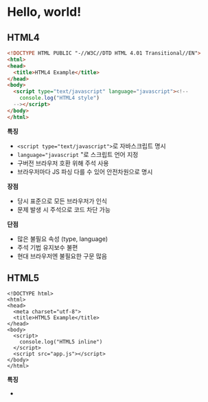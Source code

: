 # Hello, world!

## HTML4

```html
<!DOCTYPE HTML PUBLIC "-//W3C//DTD HTML 4.01 Transitional//EN">
<html>
<head>
  <title>HTML4 Example</title>
</head>
<body>
  <script type="text/javascript" language="javascript"><!--
    console.log("HTML4 style")
  --></script>
</body>
</html>
```

**특징**
- `<script type="text/javascript">`로 자바스크립트 명시
- `language="javascript` "로 스크립트 언어 지정
- 구버전 브라우저 호환 위해 <!-- ... --> 주석 사용
- 브라우저마다 JS 파싱 다를 수 있어 안전차원으로 명시

**장점**
- 당시 표준으로 모든 브라우저가 인식
- 문제 발생 시 주석으로 코드 차단 가능

**단점**
- 많은 불필요 속성 (type, language)
- 주석 기법 유지보수 불편
- 현대 브라우저엔 불필요한 구문 많음

## HTML5

```
<!DOCTYPE html>
<html>
<head>
  <meta charset="utf-8">
  <title>HTML5 Example</title>
</head>
<body>
  <script>
    console.log("HTML5 inline")
  </script>
  <script src="app.js"></script>
</body>
</html>
```

**특징**
- <script> 태그만 써도 자바스크립트로 인식
type="text/javascript" 등 생략 가능
- language 속성도 사용 안 함
- 구버전 브라우저용 주석 제거, 간단해진 문법

**장점**
- 코드가 간결
- 유지보수 편리
- 모든 최신 브라우저에서 표준 지원

**단점**
- 스크립트가 많은 경우 로드 순서 주의 (동기 로드)
- 레거시 브라우저(아주 옛 IE 등) 지원 시 폴리필 필요

## ES Modules (ESM)
```
<!DOCTYPE html>
<html>
<head>
  <meta charset="utf-8">
  <title>ESM Example</title>
</head>
<body>
  <script type="module">
    import { sayHi } from "./module.js"
    sayHi()
  </script>
</body>
</html>
```

**특징**
- type="module"로 ESM 사용
- import/export로 코드 분리와 재사용
- <script type="module">는 문서 파싱 후 자동 지연 로드 (defer 유사)
- 중복 모듈 로딩 방지, 동적 import 가능

**장점**
- 네임스페이스 분리로 충돌 최소화
- 필요한 기능만 모듈 단위로 관리
- 최신 브라우저와 Node.js가 기본 지원
- 최적화 도구 사용 시 트리 쉐이킹 (필요한 코드만 번들)

**단점**

구형 브라우저(IE 등)에서는 ESM 직접 지원 안 함
레거시 지원 시 번들링, 트랜스파일링 필요
import/export를 지원하지 않는 환경에선 폴리필 사용


[이제부턴 ESM 뿐입니다](https://news.hada.io/topic?id=19157)